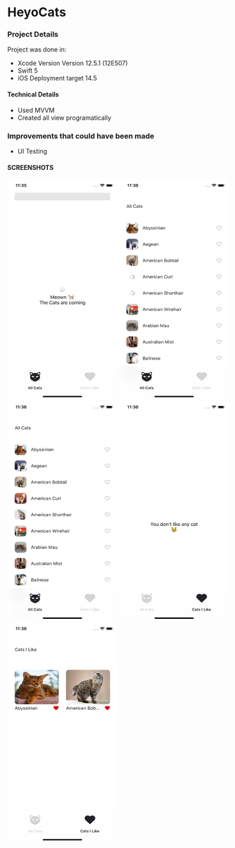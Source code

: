 # HeyoCats

### Project Details 
Project was done in:
* Xcode Version Version 12.5.1 (12E507)
* Swift 5
* iOS Deployment target 14.5

#### Technical Details
* Used MVVM
* Created all view programatically

### Improvements that could have been made 

* UI Testing


#### SCREENSHOTS

<img width="250" height="500" src="https://raw.githubusercontent.com/papibiyi/HeyoCats/main/Screenshots/sc1.png" alt="">
<img width="250" height="500" src="https://raw.githubusercontent.com/papibiyi/HeyoCats/main/Screenshots/sc2.png" alt="">
<img width="250" height="500" src="https://raw.githubusercontent.com/papibiyi/HeyoCats/main/Screenshots/sc3.png" alt="">
<img width="250" height="500" src="https://raw.githubusercontent.com/papibiyi/HeyoCats/main/Screenshots/sc4.png" alt="">
<img width="250" height="500" src="https://raw.githubusercontent.com/papibiyi/HeyoCats/main/Screenshots/sc5.png" alt="">
